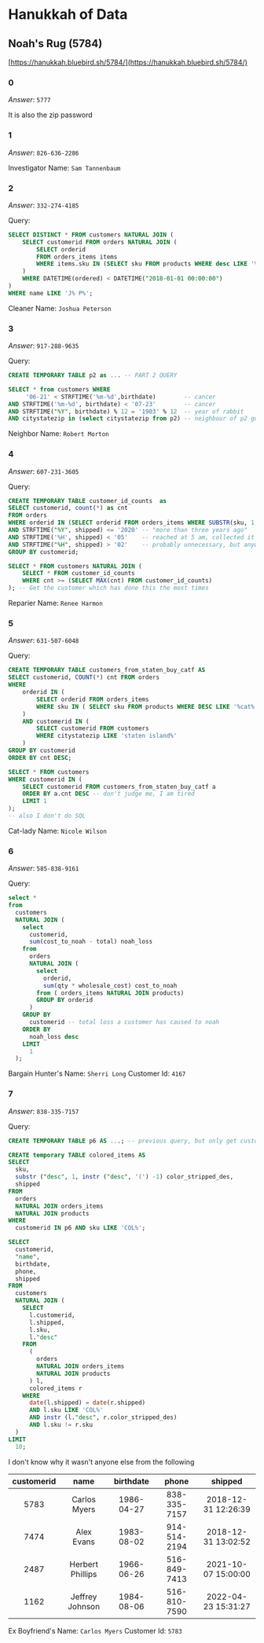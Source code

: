 #     Hanukkah of Data
## Noah's Rug (5784)
[https://hanukkah.bluebird.sh/5784/](https://hanukkah.bluebird.sh/5784/) 

### 0

*Answer*: `5777`

It is also the zip password


### 1

*Answer*: `826-636-2286`

Investigator Name: `Sam Tannenbaum`

### 2

*Answer*: `332-274-4185`

Query:
```SQL
SELECT DISTINCT * FROM customers NATURAL JOIN (
    SELECT customerid FROM orders NATURAL JOIN (
        SELECT orderid 
        FROM orders_items items 
        WHERE items.sku IN (SELECT sku FROM products WHERE desc LIKE '%cleaner%')
    ) 
    WHERE DATETIME(ordered) < DATETIME("2018-01-01 00:00:00")
) 
WHERE name LIKE 'J% P%';
```

Cleaner Name: `Joshua Peterson`

### 3
*Answer*: `917-288-9635`

Query:
```SQL
CREATE TEMPORARY TABLE p2 as ... -- PART 2 QUERY 

SELECT * from customers WHERE 
     '06-21' < STRFTIME('%m-%d',birthdate)        -- cancer
AND STRFTIME('%m-%d', birthdate) < '07-23'        -- cancer
AND STRFTIME("%Y", birthdate) % 12 = '1903' % 12  -- year of rabbit
AND citystatezip in (select citystatezip from p2) -- neighbour of p2 guy
```
Neighbor Name: `Robert Morton`

### 4
*Answer*: `607-231-3605`

Query:
```SQL
CREATE TEMPORARY TABLE customer_id_counts  as 
SELECT customerid, count(*) as cnt 
FROM orders 
WHERE orderid IN (SELECT orderid FROM orders_items WHERE SUBSTR(sku, 1,3 ) == 'BKY' )
AND STRFTIME("%Y", shipped) <= '2020' -- "more than three years ago"
AND STRFTIME('%H', shipped) < '05'    -- reached at 5 am, collected it earlier 
AND STRFTIME("%H", shipped) > '02'    -- probably unnecessary, but anyways, earliest morning is like from 3 am
GROUP BY customerid;

SELECT * FROM customers NATURAL JOIN (
    SELECT * FROM customer_id_counts
    WHERE cnt >= (SELECT MAX(cnt) FROM customer_id_counts)
); -- Get the customer which has done this the most times
```

Reparier Name: `Renee Harmon`

### 5
*Answer*: `631-507-6048`

Query:
```SQL
CREATE TEMPORARY TABLE customers_from_staten_buy_catf AS
SELECT customerid, COUNT(*) cnt FROM orders
WHERE
    orderid IN (
        SELECT orderid FROM orders_items
        WHERE sku IN ( SELECT sku FROM products WHERE DESC LIKE '%cat%')
    )
    AND customerid IN (
        SELECT customerid FROM customers
        WHERE citystatezip LIKE 'staten island%'
    )
GROUP BY customerid
ORDER BY cnt DESC;

SELECT * FROM customers
WHERE customerid IN (
    SELECT customerid FROM customers_from_staten_buy_catf a
    ORDER BY a.cnt DESC -- don't judge me, I am tired
    LIMIT 1
);
-- also I don't do SQL
```

Cat-lady Name: `Nicole Wilson`

### 6
*Answer*: `585-838-9161`

Query:
```SQL
select *
from
  customers
  NATURAL JOIN (
    select
      customerid,
      sum(cost_to_noah - total) noah_loss
    from
      orders
      NATURAL JOIN (
        select
          orderid,
          sum(qty * wholesale_cost) cost_to_noah
        from ( orders_items NATURAL JOIN products)
        GROUP BY orderid
      )
    GROUP BY
      customerid -- total loss a customer has caused to noah
    ORDER BY
      noah_loss desc
    LIMIT
      1
  );
```

Bargain Hunter's Name: `Sherri Long`
Customer Id: `4167`

### 7
*Answer*: `838-335-7157`

Query:
```SQL
CREATE TEMPORARY TABLE p6 AS ...; -- previous query, but only get customerid

CREATE temporary TABLE colored_items AS
SELECT
  sku,
  substr ("desc", 1, instr ("desc", '(') -1) color_stripped_des,
  shipped
FROM
  orders
  NATURAL JOIN orders_items
  NATURAL JOIN products
WHERE
  customerid IN p6 AND sku LIKE 'COL%';

SELECT
  customerid,
  "name",
  birthdate,
  phone,
  shipped
FROM
  customers
  NATURAL JOIN (
    SELECT
      l.customerid,
      l.shipped,
      l.sku,
      l."desc"
    FROM
      (
        orders
        NATURAL JOIN orders_items
        NATURAL JOIN products
      ) l,
      colored_items r
    WHERE
      date(l.shipped) = date(r.shipped)
      AND l.sku LIKE 'COL%'
      AND instr (l."desc", r.color_stripped_des)
      AND l.sku != r.sku
  )
LIMIT
  10;
```

I don't know why it wasn't anyone else from the following

| customerid | name             | birthdate  | phone        | shipped             |
|:------------:|:------------------:|:------------:|:--------------:|:---------------------:|
| 5783       | Carlos Myers     | 1986-04-27 | 838-335-7157 | 2018-12-31 12:26:39 |
| 7474       | Alex Evans       | 1983-08-02 | 914-514-2194 | 2018-12-31 13:02:52 |
| 2487       | Herbert Phillips | 1966-06-26 | 516-849-7413 | 2021-10-07 15:00:00 |
| 1162       | Jeffrey Johnson  | 1984-08-06 | 516-810-7590 | 2022-04-23 15:31:27 |

Ex Boyfriend's Name: `Carlos Myers`
Customer Id: `5783`
